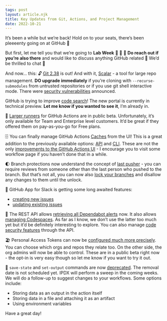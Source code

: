 ```yaml
---
tags: post
layout: article.njk
title: Key Updates from Git, Actions, and Project Management
date: 2022-10-21
---
```


It’s been a while but we’re back! Hold on to your seats, there’s been pleeeenty going on at GitHub 🎢

But first, let me tell you that we’re going to **Lab Week** 🎉 🌴 🍹 **Do reach out if you’re also there** and would like to discuss anything GitHub related 📣 We’d be thrilled to chat 🍄

And now… this: 🔓 [Git 2.38](https://github.blog/2022-10-03-highlights-from-git-2-38/) is out! And with it, [Scalar](https://github.blog/2022-10-13-the-story-of-scalar/) - a tool for large repo management. **DO upgrade immediately** if you’re cloning with `--recurse-submodules` from untrusted repositories or if you use git shell interactive mode. There were [security vulnerabilities](https://github.blog/2022-10-18-git-security-vulnerabilities-announced/) announced.

GitHub is trying to improve [code search](https://github.blog/2021-12-08-improving-github-code-search/)! The new portal is currently in technical preview. **Let me know if you wanted to see it**, I’m already in.

🤘 [Larger runners](https://github.blog/changelog/2022-09-01-github-actions-larger-runners-are-now-in-public-beta/) for GitHub Actions are in public beta. Unfortunately, it’s only available for Team and Enterprise level customers. It’d be great if they offered them on pay-as-you-go for Free plans.

🗄️ You can finally manage GitHub Actions [Caches](https://github.blog/changelog/2022-10-20-manage-caches-in-your-actions-workflows-from-web-interface/) from the UI! This is a great addition to the previously available options: [API](https://docs.github.com/en/rest/actions/cache) and [CLI](https://github.com/actions/gh-actions-cache#readme). These are not the only [improvements to the GitHub Actions UI](https://github.blog/changelog/2022-10-13-design-improvements-to-github-actions-navigation/) - I encourage you to visit some workflow page if you haven’t done that in a while.

🌓 Branch protections now understand the concept of [last pusher](https://github.blog/changelog/2022-10-20-new-branch-protections-last-pusher-and-locked-branch/#require-approval-from-someone-other-than-the-last-pusher) - you can require reviews from someone other than the last person who pushed to the branch. But that’s not all, you can now also [lock your branches](https://github.blog/changelog/2022-10-20-new-branch-protections-last-pusher-and-locked-branch/#lock-branch) and disallow any changes to them until the unlock.

🍏 GitHub App for Slack is getting some long awaited features:
  - [creating new issues](https://github.blog/changelog/2022-10-19-github-app-in-slack-issue-create-and-manage-experience/#create-issues-as-you-collaborate)
  - [updating existing issues](https://github.blog/changelog/2022-10-19-github-app-in-slack-issue-create-and-manage-experience/#issue-card-updates-and-threading)

🛌 The REST API allows [retrieving all Dependabot alerts](https://github.blog/changelog/2022-10-18-dependabot-alerts-organizational-level-rest-api/) now. It also allows [managing Codespaces](https://github.blog/changelog/2022-09-28-organization-level-apis-for-codespaces/). As far as I know, we don’t use the latter too much yet but it’d be definitely interesting to explore. You can also manage [code security features](https://github.blog/changelog/2022-08-31-update-and-configure-code-security-enablement-settings-via-the-organization-rest-api/) through the API.

🏖️ Personal Access Tokens can now be [configured much more precisely](https://github.blog/changelog/2022-10-18-introducing-fine-grained-personal-access-tokens/). You can choose which orgs and repos they relate too. On the other side, the org admins will now be able to control. These are in a public beta right now - the opt-in is very easy though so let me know if you want to try it out.

💪 `save-state` and `set-output` commands are now [deprecated](https://github.blog/changelog/2022-10-11-github-actions-deprecating-save-state-and-set-output-commands/). The removal date is not scheduled yet. IPDX will perform a sweep in the coming weeks. We will do a follow-up to suggest changes to your workflows. Some options include:
  - Storing data as an output in the action itself
  - Storing data in a file and attaching it as an artifact
  - Using environment variables

Have a great day!

